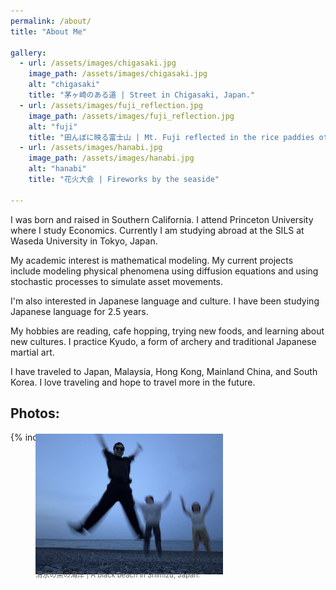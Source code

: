 ```yaml
---
permalink: /about/
title: "About Me"

gallery:
  - url: /assets/images/chigasaki.jpg
    image_path: /assets/images/chigasaki.jpg
    alt: "chigasaki"
    title: "茅ヶ崎のある道 | Street in Chigasaki, Japan."
  - url: /assets/images/fuji_reflection.jpg
    image_path: /assets/images/fuji_reflection.jpg
    alt: "fuji"
    title: "田んぼに映る富士山 | Mt. Fuji reflected in the rice paddies of rural Japan."
  - url: /assets/images/hanabi.jpg
    image_path: /assets/images/hanabi.jpg
    alt: "hanabi"
    title: "花火大会 | Fireworks by the seaside"
    
---
```


I was born and raised in Southern California. I attend Princeton University where I study Economics. Currently I am studying abroad at the SILS at Waseda University in Tokyo, Japan.

My academic interest is mathematical modeling. My current projects include modeling physical phenomena using diffusion equations and using stochastic processes to simulate asset movements.

I'm also interested in Japanese language and culture. I have been studying Japanese language for 2.5 years.

My hobbies are reading, cafe hopping, trying new foods, and learning about new cultures. I practice Kyudo, a form of archery and traditional Japanese martial art.

I have traveled to Japan, Malaysia, Hong Kong, Mainland China, and South Korea. I love traveling and hope to travel more in the future.

## Photos:

{% include gallery %}

<!-- {% include figure popup=true image_path="/assets/images/shimizu.jpg" alt="shimizu" caption="清水の黒の海岸 | A black beach in Shimizu, Japan." %} -->

<figure style="margin-top: -2em; margin-bottom: 0.2em;">
  <img src="/assets/images/shimizu.jpg" alt="Shimizu Black Beach" width="300" />
  <figcaption style="margin-top: -1em;font-size:0.8em; color:#666;">清水の黒の海岸 | A black beach in Shimizu, Japan.</figcaption>
</figure>

